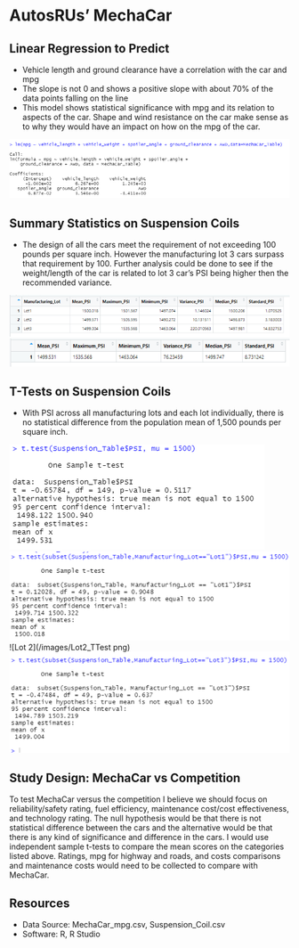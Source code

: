 # AutosRUs’ MechaCar

## Linear Regression to Predict

-	Vehicle length and ground clearance have a correlation with the car and mpg
-	The slope is not 0 and shows a positive slope with about 70% of the data points falling on the line
-	This model shows statistical significance with mpg and its relation to aspects of the car.  Shape and wind resistance on the car make sense as to why they would have an impact on how on the mpg of the car.

![Linear Regression](/images/Linear_Regression.png)

## Summary Statistics on Suspension Coils

-	The design of all the cars meet the requirement of not exceeding 100 pounds per square inch.  However the manufacturing lot 3 cars surpass that requirement by 100.  Further analysis could be done to see if the weight/length of the car is related to lot 3 car’s PSI being higher then the recommended variance.

![Lot Summary](/images/Lot_Summary.png)
![Total Summary](/images/Total_Summary.png)

## T-Tests on Suspension Coils

-	With PSI across all manufacturing lots and each lot individually, there is no statistical difference from the population mean of 1,500 pounds per square inch.

![All Lots](/images/All_Lots.png)
![Lot 1](/images/Lot1_TTest.png)
![Lot 2](/images/Lot2_TTest png)
![Lot 3](/images/Lot3_TTest.png)

## Study Design: MechaCar vs Competition

To test MechaCar versus the competition I believe we should focus on reliability/safety rating, fuel efficiency, maintenance cost/cost effectiveness, and technology rating. The null hypothesis would be that there is not statistical difference between the cars and the alternative would be that there is any kind of significance and difference in the cars.  I would use independent sample t-tests to compare the mean scores on the categories listed above. Ratings, mpg for highway and roads, and costs comparisons and maintenance costs would  need to be collected to compare with MechaCar.

## Resources
- Data Source: MechaCar_mpg.csv, Suspension_Coil.csv
- Software: R, R Studio
